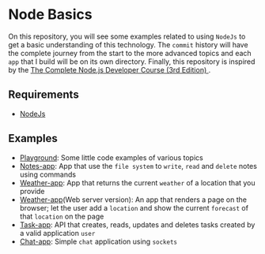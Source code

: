 # Node Basics

On this repository, you will see some examples related to using `NodeJs` to get a basic understanding of this technology. The `commit` history will have the complete journey from the start to the more advanced topics and each `app` that I build will be on its own directory. Finally, this repository is inspired by the [The Complete Node.js Developer Course (3rd Edition)
](https://www.udemy.com/course/the-complete-nodejs-developer-course-2/).

## Requirements

- [NodeJs](https://nodejs.org/en/)

## Examples

- [Playground](https://github.com/oscarpolanco/node-basics/tree/master/playground): Some little code examples of various topics
- [Notes-app](https://github.com/oscarpolanco/node-basics/tree/master/notes-app): App that use the `file system` to `write`, `read` and `delete` notes using commands
- [Weather-app](https://github.com/oscarpolanco/node-basics/tree/master/weather-app): App that returns the current `weather` of a location that you provide
- [Weather-app](https://github.com/oscarpolanco/node-basics/tree/master/web-server)(Web server version): An app that renders a page on the browser; let the user add a `location` and show the current `forecast` of that `location` on the page
- [Task-app](https://github.com/oscarpolanco/node-basics/tree/master/task-manager): API that creates, reads, updates and deletes tasks created by a valid application `user`
- [Chat-app](https://github.com/oscarpolanco/node-basics/tree/master/chat-app): Simple `chat` application using `sockets`
